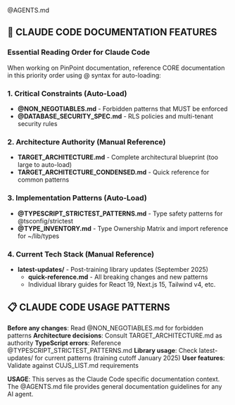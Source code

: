 @AGENTS.md

## 🤖 CLAUDE CODE DOCUMENTATION FEATURES

### Essential Reading Order for Claude Code

When working on PinPoint documentation, reference CORE documentation in this priority order using @ syntax for auto-loading:

### 1. Critical Constraints (Auto-Load)
- **@NON_NEGOTIABLES.md** - Forbidden patterns that MUST be enforced
- **@DATABASE_SECURITY_SPEC.md** - RLS policies and multi-tenant security rules

### 2. Architecture Authority (Manual Reference)
- **TARGET_ARCHITECTURE.md** - Complete architectural blueprint (too large to auto-load)
- **TARGET_ARCHITECTURE_CONDENSED.md** - Quick reference for common patterns

### 3. Implementation Patterns (Auto-Load)
- **@TYPESCRIPT_STRICTEST_PATTERNS.md** - Type safety patterns for @tsconfig/strictest
- **@TYPE_INVENTORY.md** - Type Ownership Matrix and import reference for ~/lib/types

### 4. Current Tech Stack (Manual Reference)
- **latest-updates/** - Post-training library updates (September 2025)
  - **quick-reference.md** - All breaking changes and new patterns
  - Individual library guides for React 19, Next.js 15, Tailwind v4, etc.

## 📋 CLAUDE CODE USAGE PATTERNS

**Before any changes**: Read @NON_NEGOTIABLES.md for forbidden patterns
**Architecture decisions**: Consult TARGET_ARCHITECTURE.md as authority
**TypeScript errors**: Reference @TYPESCRIPT_STRICTEST_PATTERNS.md
**Library usage**: Check latest-updates/ for current patterns (training cutoff January 2025)
**User features**: Validate against CUJS_LIST.md requirements

**USAGE**: This serves as the Claude Code specific documentation context. The @AGENTS.md file provides general documentation guidelines for any AI agent.